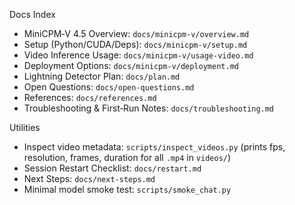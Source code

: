 Docs Index

- MiniCPM‑V 4.5 Overview: `docs/minicpm-v/overview.md`
- Setup (Python/CUDA/Deps): `docs/minicpm-v/setup.md`
- Video Inference Usage: `docs/minicpm-v/usage-video.md`
- Deployment Options: `docs/minicpm-v/deployment.md`
- Lightning Detector Plan: `docs/plan.md`
- Open Questions: `docs/open-questions.md`
- References: `docs/references.md`
 - Troubleshooting & First‑Run Notes: `docs/troubleshooting.md`

Utilities

- Inspect video metadata: `scripts/inspect_videos.py` (prints fps, resolution, frames, duration for all `.mp4` in `videos/`)
- Session Restart Checklist: `docs/restart.md`
- Next Steps: `docs/next-steps.md`
 - Minimal model smoke test: `scripts/smoke_chat.py`
